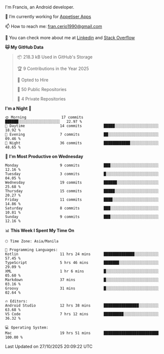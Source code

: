 
I'm Francis, an Android developer.

🔭 I’m currently working for [Appetiser Apps](http://appetiser.com.au)

📫 How to reach me: fran.cerio1990@gmail.com

👀 You can check more about me at [Linkedin](https://www.linkedin.com/in/francerio/) and [Stack Overflow](https://stackoverflow.com/users/1614267/fran-ceriu)



<!--START_SECTION:waka-->
**🐱 My GitHub Data** 

> 📦 218.3 kB Used in GitHub's Storage 
 > 
> 🏆 9 Contributions in the Year 2025
 > 
> 💼 Opted to Hire
 > 
> 📜 50 Public Repositories 
 > 
> 🔑 4 Private Repositories 
 > 
**I'm a Night 🦉** 

```text
🌞 Morning                17 commits          ██████░░░░░░░░░░░░░░░░░░░   22.97 % 
🌆 Daytime                14 commits          █████░░░░░░░░░░░░░░░░░░░░   18.92 % 
🌃 Evening                7 commits           ██░░░░░░░░░░░░░░░░░░░░░░░   09.46 % 
🌙 Night                  36 commits          ████████████░░░░░░░░░░░░░   48.65 % 
```
📅 **I'm Most Productive on Wednesday** 

```text
Monday                   9 commits           ███░░░░░░░░░░░░░░░░░░░░░░   12.16 % 
Tuesday                  3 commits           █░░░░░░░░░░░░░░░░░░░░░░░░   04.05 % 
Wednesday                19 commits          ██████░░░░░░░░░░░░░░░░░░░   25.68 % 
Thursday                 15 commits          █████░░░░░░░░░░░░░░░░░░░░   20.27 % 
Friday                   11 commits          ████░░░░░░░░░░░░░░░░░░░░░   14.86 % 
Saturday                 8 commits           ███░░░░░░░░░░░░░░░░░░░░░░   10.81 % 
Sunday                   9 commits           ███░░░░░░░░░░░░░░░░░░░░░░   12.16 % 
```


📊 **This Week I Spent My Time On** 

```text
🕑︎ Time Zone: Asia/Manila

💬 Programming Languages: 
Kotlin                   11 hrs 24 mins      ██████████████░░░░░░░░░░░   57.45 % 
TypeScript               5 hrs 46 mins       ███████░░░░░░░░░░░░░░░░░░   29.09 % 
XML                      1 hr 6 mins         █░░░░░░░░░░░░░░░░░░░░░░░░   05.60 % 
Markdown                 37 mins             █░░░░░░░░░░░░░░░░░░░░░░░░   03.16 % 
Groovy                   31 mins             █░░░░░░░░░░░░░░░░░░░░░░░░   02.64 % 

🔥 Editors: 
Android Studio           12 hrs 38 mins      ████████████████░░░░░░░░░   63.68 % 
VS Code                  7 hrs 12 mins       █████████░░░░░░░░░░░░░░░░   36.32 % 

💻 Operating System: 
Mac                      19 hrs 51 mins      █████████████████████████   100.00 % 
```


 Last Updated on 27/10/2025 20:09:22 UTC
<!--END_SECTION:waka-->
